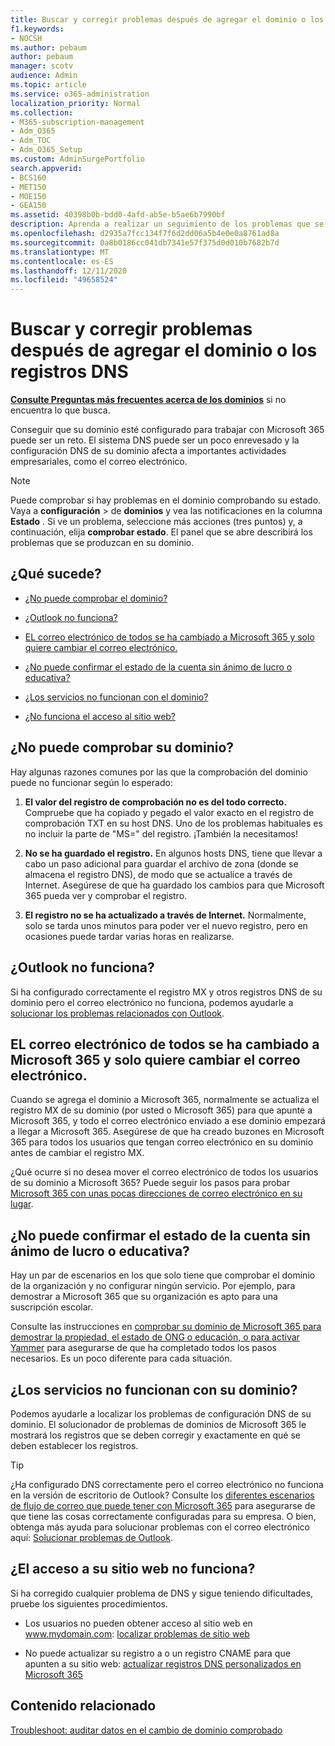 ```yaml
---
title: Buscar y corregir problemas después de agregar el dominio o los registros DNS
f1.keywords:
- NOCSH
ms.author: pebaum
author: pebaum
manager: scotv
audience: Admin
ms.topic: article
ms.service: o365-administration
localization_priority: Normal
ms.collection:
- M365-subscription-management
- Adm_O365
- Adm_TOC
- Adm_O365_Setup
ms.custom: AdminSurgePortfolio
search.appverid:
- BCS160
- MET150
- MOE150
- GEA150
ms.assetid: 40398b0b-bdd0-4afd-ab5e-b5ae6b7990bf
description: Aprenda a realizar un seguimiento de los problemas que se produzcan al configurar un dominio personalizado asegurándose de que los registros DNS están configurados correctamente.
ms.openlocfilehash: d2935a7fcc134f7f6d2dd06a5b4e0e0a8761ad8a
ms.sourcegitcommit: 0a8b0186cc041db7341e57f375d0d010b7682b7d
ms.translationtype: MT
ms.contentlocale: es-ES
ms.lasthandoff: 12/11/2020
ms.locfileid: "49658524"
---
```

# <a name="find-and-fix-issues-after-adding-your-domain-or-dns-records"></a>Buscar y corregir problemas después de agregar el dominio o los registros DNS

 **[Consulte Preguntas más frecuentes acerca de los dominios](../setup/domains-faq.yml)** si no encuentra lo que busca. 
  
Conseguir que su dominio esté configurado para trabajar con Microsoft 365 puede ser un reto. El sistema DNS puede ser un poco enrevesado y la configuración DNS de su dominio afecta a importantes actividades empresariales, como el correo electrónico.

> [!NOTE]
> Puede comprobar si hay problemas en el dominio comprobando su estado. Vaya a **configuración**  >  de **dominios** y vea las notificaciones en la columna **Estado** . Si ve un problema, seleccione más acciones (tres puntos) y, a continuación, elija **comprobar estado**. El panel que se abre describirá los problemas que se produzcan en su dominio.
  
## <a name="whats-going-on"></a>¿Qué sucede?

- [¿No puede comprobar el dominio?](#cant-verify-your-domain)
    
- [¿Outlook no funciona?](#outlook-isnt-working)
    
- [EL correo electrónico de todos se ha cambiado a Microsoft 365 y solo quiere cambiar el correo electrónico.](#everyones-email-got-switched-to-microsoft-365-and-you-only-wanted-your-email-to-switch)

- [¿No puede confirmar el estado de la cuenta sin ánimo de lucro o educativa?](#cant-confirm-non-profit-or-school-account-status)

- [¿Los servicios no funcionan con el dominio?](#services-not-working-with-your-domain)
    
- [¿No funciona el acceso al sitio web?](#accessing-your-website-isnt-working)

## <a name="cant-verify-your-domain"></a>¿No puede comprobar su dominio?
<a name="BKMK_verify"> </a>

Hay algunas razones comunes por las que la comprobación del dominio puede no funcionar según lo esperado:
  
1. **El valor del registro de comprobación no es del todo correcto.** Compruebe que ha copiado y pegado el valor exacto en el registro de comprobación TXT en su host DNS. Uno de los problemas habituales es no incluir la parte de "MS=" del registro. ¡También la necesitamos! 
    
2. **No se ha guardado el registro.** En algunos hosts DNS, tiene que llevar a cabo un paso adicional para guardar el archivo de zona (donde se almacena el registro DNS), de modo que se actualice a través de Internet. Asegúrese de que ha guardado los cambios para que Microsoft 365 pueda ver y comprobar el registro. 
    
3. **El registro no se ha actualizado a través de Internet.** Normalmente, solo se tarda unos minutos para poder ver el nuevo registro, pero en ocasiones puede tardar varias horas en realizarse. 
    
## <a name="outlook-isnt-working"></a>¿Outlook no funciona?
<a name="BKMK_OutlookBroken"> </a>

Si ha configurado correctamente el registro MX y otros registros DNS de su dominio pero el correo electrónico no funciona, podemos ayudarle a [solucionar los problemas relacionados con Outlook](https://docs.microsoft.com/exchange/troubleshoot/outlook-connectivity/outlook-connection-issues).
  
## <a name="everyones-email-got-switched-to-microsoft-365-and-you-only-wanted-your-email-to-switch"></a>EL correo electrónico de todos se ha cambiado a Microsoft 365 y solo quiere cambiar el correo electrónico.
<a name="BKMK_EmailSwitched"> </a>

Cuando se agrega el dominio a Microsoft 365, normalmente se actualiza el registro MX de su dominio (por usted o Microsoft 365) para que apunte a Microsoft 365, y todo el correo electrónico enviado a ese dominio empezará a llegar a Microsoft 365. Asegúrese de que ha creado buzones en Microsoft 365 para todos los usuarios que tengan correo electrónico en su dominio antes de cambiar el registro MX.
  
¿Qué ocurre si no desea mover el correo electrónico de todos los usuarios de su dominio a Microsoft 365? Puede seguir los pasos para probar [Microsoft 365 con unas pocas direcciones de correo electrónico en su lugar](https://docs.microsoft.com/microsoft-365/admin/setup/domains-faq).
  
## <a name="cant-confirm-non-profit-or-school-account-status"></a>¿No puede confirmar el estado de la cuenta sin ánimo de lucro o educativa?
<a name="BKMK_validateAcct"> </a>

Hay un par de escenarios en los que solo tiene que comprobar el dominio de la organización y no configurar ningún servicio. Por ejemplo, para demostrar a Microsoft 365 que su organización es apto para una suscripción escolar.
  
Consulte las instrucciones en [comprobar su dominio de Microsoft 365 para demostrar la propiedad, el estado de ONG o educación, o para activar Yammer](https://docs.microsoft.com/microsoft-365/admin/setup/domains-faq) para asegurarse de que ha completado todos los pasos necesarios. Es un poco diferente para cada situación. 
  
## <a name="services-not-working-with-your-domain"></a>¿Los servicios no funcionan con su dominio?
<a name="BKMK_Test"> </a>

Podemos ayudarle a localizar los problemas de configuración DNS de su dominio. El solucionador de problemas de dominios de Microsoft 365 le mostrará los registros que se deben corregir y exactamente en qué se deben establecer los registros. 

> [!TIP]
> ¿Ha configurado DNS correctamente pero el correo electrónico no funciona en la versión de escritorio de Outlook? Consulte los [diferentes escenarios de flujo de correo que puede tener con Microsoft 365](https://docs.microsoft.com/exchange/mail-flow-best-practices/mail-flow-best-practices) para asegurarse de que tiene las cosas correctamente configuradas para su empresa. O bien, obtenga más ayuda para solucionar problemas con el correo electrónico aquí: [Solucionar problemas de Outlook](https://docs.microsoft.com/exchange/troubleshoot/outlook-connectivity/outlook-connection-issues). 
  
## <a name="accessing-your-website-isnt-working"></a>¿El acceso a su sitio web no funciona?
<a name="BKMK_Website"> </a>

Si ha corregido cualquier problema de DNS y sigue teniendo dificultades, pruebe los siguientes procedimientos.
  
- Los usuarios no pueden obtener acceso al sitio web en www.mydomain.com: [localizar problemas de sitio web](https://docs.microsoft.com/microsoft-365/admin/setup/add-domain)
    
- No puede actualizar su registro a o un registro CNAME para que apunten a su sitio web: [actualizar registros DNS personalizados en Microsoft 365](../dns/add-or-edit-custom-dns-records.md)

## <a name="related-content"></a>Contenido relacionado

[Troubleshoot: auditar datos en el cambio de dominio comprobado](https://docs.microsoft.com/azure/active-directory/reports-monitoring/troubleshoot-audit-data-verified-domain)

    
